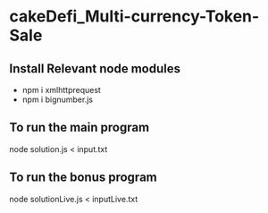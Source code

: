 # cakeDefi_Multi-currency-Token-Sale
## Install Relevant node modules
- npm i xmlhttprequest
- npm i bignumber.js 

## To run the main program 
node solution.js < input.txt 

## To run the bonus program 
node solutionLive.js < inputLive.txt

